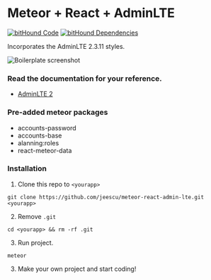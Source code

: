 # Meteor + React + AdminLTE
[![bitHound Code](https://www.bithound.io/github/jeescu/meteor-react-admin-lte/badges/code.svg)](https://www.bithound.io/github/jeescu/meteor-react-admin-lte)
[![bitHound Dependencies](https://www.bithound.io/github/jeescu/meteor-react-admin-lte/badges/dependencies.svg)](https://www.bithound.io/github/jeescu/meteor-react-admin-lte/master/dependencies/npm)

Incorporates the AdminLTE 2.3.11 styles.

![Boilerplate screenshot](https://raw.githubusercontent.com/jeescu/meteor-react-admin-lte/master/public/img/Screenshot%20from%202016-06-24%2009%3A52%3A37.png)

### Read the documentation for your reference.
* [AdminLTE 2](http://almsaeedstudio.com/themes/AdminLTE/documentation/index.html)

### Pre-added meteor packages
* accounts-password
* accounts-base
* alanning:roles
* react-meteor-data


### Installation

1. Clone this repo to `<yourapp>`

  `git clone https://github.com/jeescu/meteor-react-admin-lte.git <yourapp>`

2. Remove `.git`

  `cd <yourapp> && rm -rf .git`

3. Run project.

  `meteor`

3. Make your own project and start coding!
